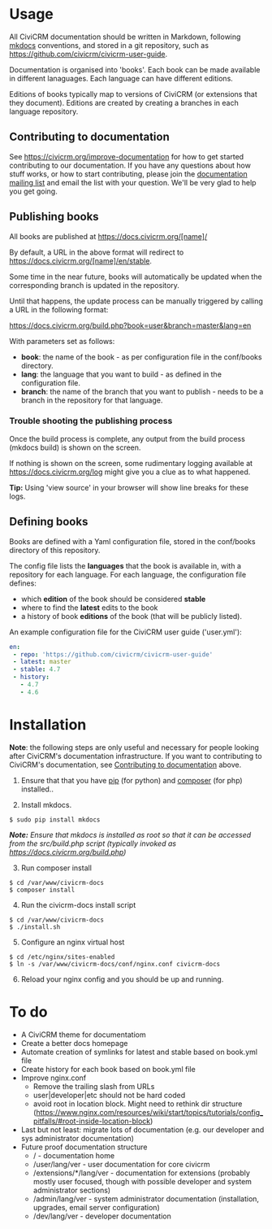 
# Usage

All CiviCRM documentation should be written in Markdown, following [mkdocs](http://www.mkdocs.org) conventions, and stored in a git repository, such as https://github.com/civicrm/civicrm-user-guide.

Documentation is organised into 'books'.  Each book can be made available in different lanaguages. Each language can have different editions.

Editions of books typically map to versions of CiviCRM (or extensions that they document). Editions are created by creating a branches in each language repository.

## Contributing to documentation

See https://civicrm.org/improve-documentation for how to get started contributing to our documentation. If you have any questions about how stuff works, or how to start contributing, please join the [documentation mailing list](http://lists.civicrm.org/lists/info/civicrm-docs) and email the list with your question. We'll be very glad to help you get going.

## Publishing books

All books are published at https://docs.civicrm.org/[name]/

By default, a URL in the above format will redirect to https://docs.civicrm.org/[name]/en/stable.

Some time in the near future, books will automatically be updated when the corresponding branch is updated in the repository.

Until that happens, the update process can be manually triggered by calling a URL in the following format:

https://docs.civicrm.org/build.php?book=user&branch=master&lang=en

With parameters set as follows: 

* **book**: the name of the book - as per configuration file in the conf/books directory.
* **lang**: the language that you want to build - as defined in the configuration file.
* **branch**: the name of the branch that you want to publish - needs to be a branch in the repository for that language.

### Trouble shooting the publishing process

Once the build process is complete, any output from the build process (mkdocs build) is shown on the screen.

If nothing is shown on the screen, some rudimentary logging available at https://docs.civicrm.org/log might give you a clue as to what happened.

**Tip:** Using 'view source' in your browser will show line breaks for these logs.

## Defining books

Books are defined with a Yaml configuration file, stored in the conf/books directory of this repository.

The config file lists the **languages** that the book is available in, with a repository for each language. For each language, the configuration file defines:

* which **edition** of the book should be considered **stable**
* where to find the **latest** edits to the book
* a history of book **editions** of the book (that will be publicly listed).

An example configuration file for the CiviCRM user guide ('user.yml'):

```Yaml
en:
 - repo: 'https://github.com/civicrm/civicrm-user-guide'
 - latest: master
 - stable: 4.7
 - history:
   - 4.7
   - 4.6
```

# Installation

**Note**: the following steps are only useful and necessary for people looking after CiviCRM's documentation infrastructure. If you want to contributing to CiviCRM's documentation, see [Contributing to documentation](#Contributing-to-documentation) above.

1) Ensure that that you have [pip](https://packaging.python.org/en/latest/install_requirements_linux/#installing-pip-setuptools-wheel-with-linux-package-managers) (for python) and [composer](https://getcomposer.org/) (for php) installed..

2) Install mkdocs.

```
$ sudo pip install mkdocs
```
***Note:*** *Ensure that mkdocs is installed as root so that it can be accessed from the src/build.php script (typically invoked as https://docs.civicrm.org/build.php)*

3) Run composer install

```
$ cd /var/www/civicrm-docs
$ composer install
```

4) Run the civicrm-docs install script

```
$ cd /var/www/civicrm-docs
$ ./install.sh
```

5) Configure an nginx virtual host

```
$ cd /etc/nginx/sites-enabled
$ ln -s /var/www/civicrm-docs/conf/nginx.conf civicrm-docs
```

6) Reload your nginx config and you should be up and running.

# To do

* A CiviCRM theme for documentatiom
* Create a better docs homepage
* Automate creation of symlinks for latest and stable based on book.yml file
* Create history for each book based on book.yml file
* Improve nginx.conf
    * Remove the trailing slash from URLs
    * user|developer|etc should not be hard coded
    * avoid root in location block. Might need to rethink dir structure (https://www.nginx.com/resources/wiki/start/topics/tutorials/config_pitfalls/#root-inside-location-block)
* Last but not least: migrate lots of documentation (e.g. our developer and sys administrator documentation)
* Future proof documentation structure
    * / - documentation home
    * /user/lang/ver - user documentation for core civicrm
    * /extensions/*/lang/ver - documentation for extensions (probably mostly user focused, though with possible developer and system administrator sections)
    * /admin/lang/ver - system administrator documentation (installation, upgrades, email server configuration)
    * /dev/lang/ver - developer documentation
